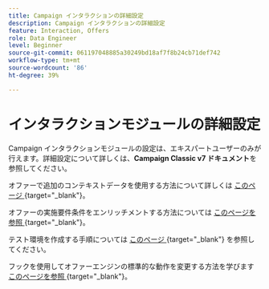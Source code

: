 ```yaml
---
title: Campaign インタラクションの詳細設定
description: Campaign インタラクションの詳細設定
feature: Interaction, Offers
role: Data Engineer
level: Beginner
source-git-commit: 061197048885a30249bd18af7f8b24cb71def742
workflow-type: tm+mt
source-wordcount: '86'
ht-degree: 39%

---
```


# インタラクションモジュールの詳細設定

Campaign インタラクションモジュールの設定は、エキスパートユーザーのみが行えます。詳細設定について詳しくは、**Campaign Classic v7 ドキュメント**&#x200B;を参照してください。

オファーで追加のコンテキストデータを使用する方法について詳しくは [ このページ ](https://experienceleague.adobe.com/docs/campaign-classic/using/managing-offers/advanced-parameters/additional-data.html?lang=ja){target="_blank"}。

オファーの実施要件条件をエンリッチメントする方法については [ このページを参照 ](https://experienceleague.adobe.com/docs/campaign-classic/using/managing-offers/advanced-parameters/extension-example.html?lang=ja){target="_blank"}。

テスト環境を作成する手順については [ このページ ](https://experienceleague.adobe.com/docs/campaign-classic/using/managing-offers/advanced-parameters/creating-a-test-environment.html?lang=ja){target="_blank"} を参照してください。

フックを使用してオファーエンジンの標準的な動作を変更する方法を学びます [ このページを参照 ](https://experienceleague.adobe.com/docs/campaign-classic/using/managing-offers/advanced-parameters/hooks.html?lang=ja){target="_blank"}。

